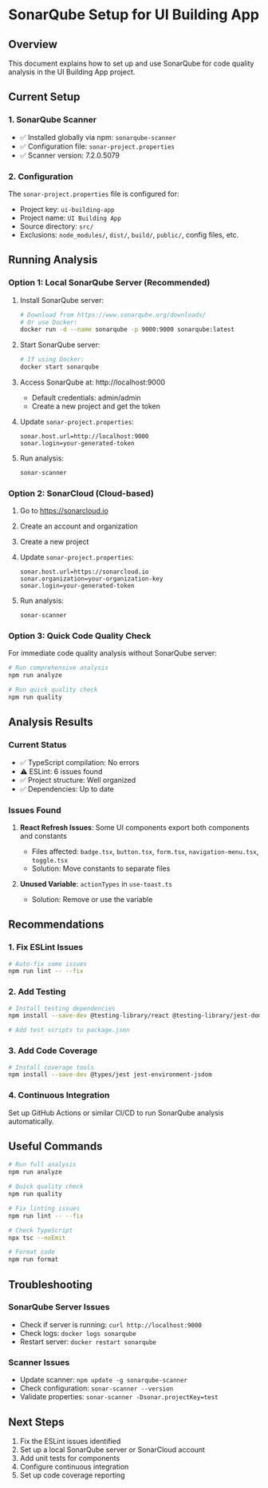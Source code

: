 # SonarQube Setup for UI Building App

## Overview
This document explains how to set up and use SonarQube for code quality analysis in the UI Building App project.

## Current Setup

### 1. SonarQube Scanner
- ✅ Installed globally via npm: `sonarqube-scanner`
- ✅ Configuration file: `sonar-project.properties`
- ✅ Scanner version: 7.2.0.5079

### 2. Configuration
The `sonar-project.properties` file is configured for:
- Project key: `ui-building-app`
- Project name: `UI Building App`
- Source directory: `src/`
- Exclusions: `node_modules/`, `dist/`, `build/`, `public/`, config files, etc.

## Running Analysis

### Option 1: Local SonarQube Server (Recommended)
1. Install SonarQube server:
   ```bash
   # Download from https://www.sonarqube.org/downloads/
   # Or use Docker:
   docker run -d --name sonarqube -p 9000:9000 sonarqube:latest
   ```

2. Start SonarQube server:
   ```bash
   # If using Docker:
   docker start sonarqube
   ```

3. Access SonarQube at: http://localhost:9000
   - Default credentials: admin/admin
   - Create a new project and get the token

4. Update `sonar-project.properties`:
   ```properties
   sonar.host.url=http://localhost:9000
   sonar.login=your-generated-token
   ```

5. Run analysis:
   ```bash
   sonar-scanner
   ```

### Option 2: SonarCloud (Cloud-based)
1. Go to https://sonarcloud.io
2. Create an account and organization
3. Create a new project
4. Update `sonar-project.properties`:
   ```properties
   sonar.host.url=https://sonarcloud.io
   sonar.organization=your-organization-key
   sonar.login=your-generated-token
   ```

5. Run analysis:
   ```bash
   sonar-scanner
   ```

### Option 3: Quick Code Quality Check
For immediate code quality analysis without SonarQube server:

```bash
# Run comprehensive analysis
npm run analyze

# Run quick quality check
npm run quality
```

## Analysis Results

### Current Status
- ✅ TypeScript compilation: No errors
- ⚠️ ESLint: 6 issues found
- ✅ Project structure: Well organized
- ✅ Dependencies: Up to date

### Issues Found
1. **React Refresh Issues**: Some UI components export both components and constants
   - Files affected: `badge.tsx`, `button.tsx`, `form.tsx`, `navigation-menu.tsx`, `toggle.tsx`
   - Solution: Move constants to separate files

2. **Unused Variable**: `actionTypes` in `use-toast.ts`
   - Solution: Remove or use the variable

## Recommendations

### 1. Fix ESLint Issues
```bash
# Auto-fix some issues
npm run lint -- --fix
```

### 2. Add Testing
```bash
# Install testing dependencies
npm install --save-dev @testing-library/react @testing-library/jest-dom jest

# Add test scripts to package.json
```

### 3. Add Code Coverage
```bash
# Install coverage tools
npm install --save-dev @types/jest jest-environment-jsdom
```

### 4. Continuous Integration
Set up GitHub Actions or similar CI/CD to run SonarQube analysis automatically.

## Useful Commands

```bash
# Run full analysis
npm run analyze

# Quick quality check
npm run quality

# Fix linting issues
npm run lint -- --fix

# Check TypeScript
npx tsc --noEmit

# Format code
npm run format
```

## Troubleshooting

### SonarQube Server Issues
- Check if server is running: `curl http://localhost:9000`
- Check logs: `docker logs sonarqube`
- Restart server: `docker restart sonarqube`

### Scanner Issues
- Update scanner: `npm update -g sonarqube-scanner`
- Check configuration: `sonar-scanner --version`
- Validate properties: `sonar-scanner -Dsonar.projectKey=test`

## Next Steps
1. Fix the ESLint issues identified
2. Set up a local SonarQube server or SonarCloud account
3. Add unit tests for components
4. Configure continuous integration
5. Set up code coverage reporting 
